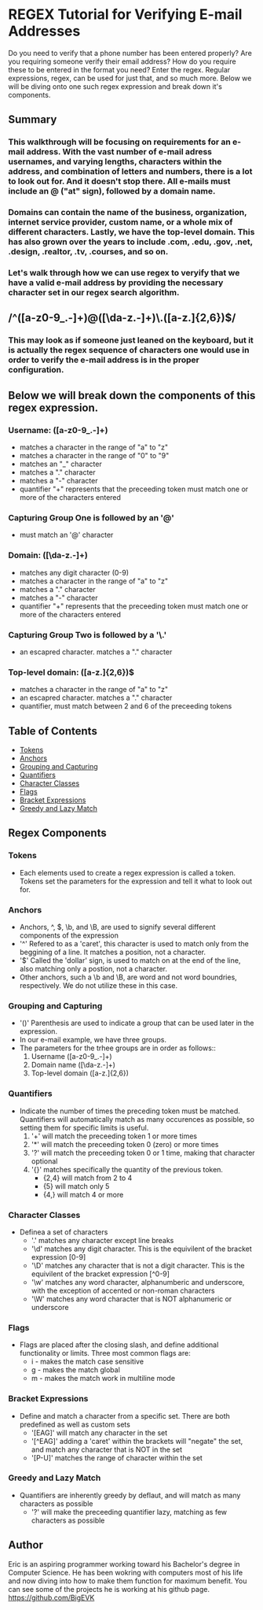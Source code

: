 # REGEX Tutorial for Verifying E-mail Addresses 
Do you need to verify that a phone number has been entered properly? Are you requiring someone verify their email address? How do you require these to be entered in the format you need? Enter the regex. Regular expressions, regex, can be used for just that, and so much more. Below we will be diving onto one such regex expression and break down it's components.

<!-- Introductory paragraph (replace this with your text) -->

## Summary

### This walkthrough will be focusing on requirements for an e-mail address. With the vast number of e-mail adress usernames, and varying lengths, characters within the address, and combination of letters and numbers, there is a lot to look out for. And it doesn't stop there. All e-mails must include an @ ("at" sign), followed by a domain name. 
### Domains can contain the name of the business, organization, internet service provider, custom name, or a whole mix of different characters. Lastly, we have the top-level domain. This has also grown over the years to include .com, .edu, .gov, .net, .design, .realtor, .tv, .courses, and so on.
### Let's walk through how we can use regex to veryify that we have a valid e-mail address by providing the necessary character set in our regex search algorithm.

## /^([a-z0-9_\.-]+)@([\da-z\.-]+)\\.([a-z\.]{2,6})$/

### This may look as if someone just leaned on the keyboard, but it is actually the regex sequence of characters one would use in order to verify the e-mail address is in the proper configuration.

## Below we will break down the components of this regex expression.
### Username: ([a-z0-9_\.-]+)
- matches a character in the range of "a" to "z"
- matches a character in the range of "0" to "9"
- matches an "_" character
- matches a "." character
- matches a "-" character
- quantifier "+" represents that the preceeding token must match one or more of the characters entered
### Capturing Group One is followed by an '@'
- must match an '@' character
### Domain: ([\da-z\.-]+)
- matches any digit character (0-9)
- matches a character in the range of "a" to "z"
- matches a "." character
- matches a "-" character
- quantifier "+" represents that the preceeding token must match one or more of the characters entered
### Capturing Group Two is followed by a '\\.'
- an escapred character. matches a "." character
### Top-level domain: ([a-z\.]{2,6})$
- matches a character in the range of "a" to "z"
- an escapred character. matches a "." character
- quantifier, must match between 2 and 6 of the preceeding tokens


 <!-- Briefly summarize the regex you will be describing and what you will explain. Include a code snippet of the regex. Replace this text with your summary. -->

## Table of Contents
- [Tokens](#tokens)
- [Anchors](#anchors)
- [Grouping and Capturing](#grouping-and-capturing)
- [Quantifiers](#quantifiers)
- [Character Classes](#character-classes)
- [Flags](#flags)
- [Bracket Expressions](#bracket-expressions)
- [Greedy and Lazy Match](#greedy-and-lazy-match)


## Regex Components

### Tokens
- Each elements used to create a regex expression is called a token. Tokens set the parameters for the expression and tell it what to look out for.

### Anchors
- Anchors, ^, $, \b, and \B, are used to signify several different components of the expression
- '^' Refered to as a 'caret', this character is used to match only from the beggining of a line. It matches a position, not a character. 
- '$' Called the 'dollar' sign, is used to match on at the end of the line, also matching only a postion, not a character. 
- Other anchors, such a \b and \B, are word and not word boundries, respectively. We do not utilize these in this case.

### Grouping and Capturing

- '()' Parenthesis are used to indicate a group that can be used later in the expression.
- In our e-mail example, we have three groups. 
- The parameters for the trhee groups are in order as follows::
    1. Username ([a-z0-9_\.-]+)
    2. Domain name ([\da-z\.-]+)
    3. Top-level domain ([a-z\.]{2,6})

### Quantifiers
- Indicate the number of times the preceding token must be matched. Quantifiers will automatically match as many occurences as possible, so setting them for specific limits is useful.
    1. '+' will match the preceeding token 1 or more times
    2. '*' will match the preceeding token 0 (zero) or more times
    3. '?' will match the preceeding token 0 or 1 time, making that character optional
    4. '{}' matches specifically the quantity of the previous token.
        + {2,4} will match from 2 to 4
        + {5} will match only 5
        + {4,} will match 4 or more


### Character Classes 
- Definea a set of characters
    + '.' matches any character except line breaks
    + '\d' matches any digit character. This is the equivilent of the bracket expression [0-9]
    + '\D' matches any character that is not a digit character. This is the equivilent of the bracket expression [^0-9]
    + '\w' matches any word character, alphanumberic and underscore, with the exception of accented or non-roman characters
    + '\W' matches any word character that is NOT alphanumeric or underscore

### Flags
- Flags are placed after the closing slash, and define additional functionality or limits. Three most common flags are:
    - i - makes the match case sensitive
    - g - makes the match global
    - m - makes the match work in multiline mode


### Bracket Expressions
- Define and match a character from a specific set. There are both predefined as well as custom sets
    + '[EAG]' will match any character in the set
    + '[^EAG]' adding a 'caret' within the brackets will "negate" the set, and match any character that is NOT in the set
    + '[P-U]' matches the range of character within the set

### Greedy and Lazy Match
- Quantifiers are inherently greedy by deflaut, and will match as many characters as possible
    - '?' will make the preceeding quantifier lazy, matching as few characters as possible


## Author

Eric is an aspiring programmer working toward his Bachelor's degree in Computer Science. He has been wokring with computers most of his life and now diving into how to make them function for maximum benefit. You can see some of the projects he is working at his github page. 
https://github.com/BigEVK